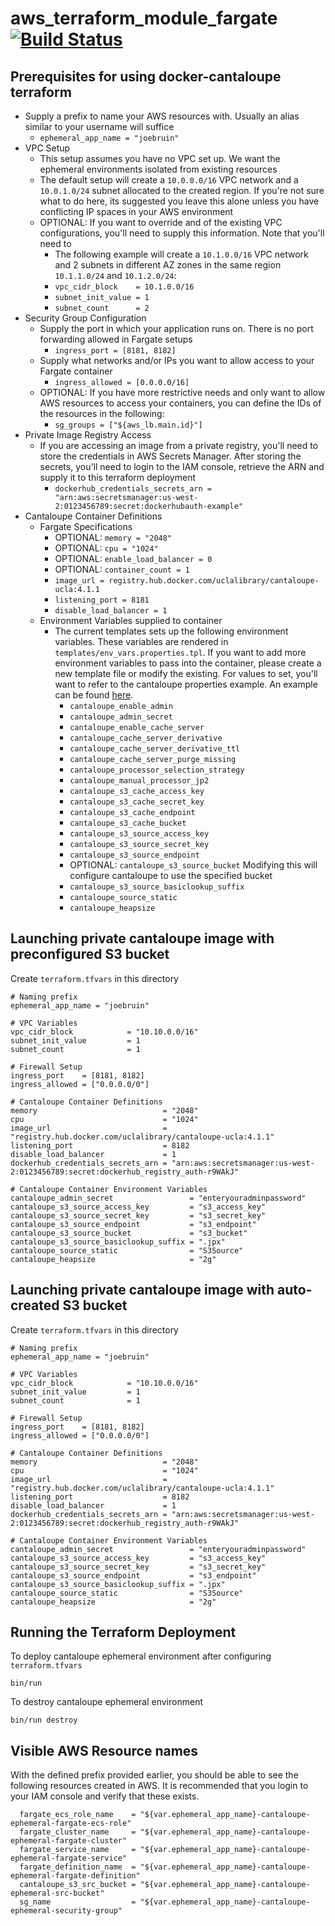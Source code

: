 # aws_terraform_module_fargate [![Build Status](https://travis-ci.com/UCLALibrary/aws_terraform_module_fargate.svg?branch=master)](https://travis-ci.com/UCLALibrary/aws_terraform_module_fargate)

## Prerequisites for using docker-cantaloupe terraform
* Supply a prefix to name your AWS resources with. Usually an alias similar to your username will suffice
  * `ephemeral_app_name = "joebruin"`
* VPC Setup
  * This setup assumes you have no VPC set up. We want the ephemeral environments isolated from existing resources
  * The default setup will create a `10.0.0.0/16` VPC network and a `10.0.1.0/24` subnet allocated to the created region. If you're not sure what to do here, its suggested you leave this alone unless you have conflicting IP spaces in your AWS environment
  * OPTIONAL: If you want to override and of the existing VPC configurations, you'll need to supply this information. Note that you'll need to 
    * The following example will create a `10.1.0.0/16` VPC network and 2 subnets in different AZ zones in the same region `10.1.1.0/24` and `10.1.2.0/24`:
    * `vpc_cidr_block    = 10.1.0.0/16`
    * `subnet_init_value = 1`
    * `subnet_count      = 2`
* Security Group Configuration
  * Supply the port in which your application runs on. There is no port forwarding allowed in Fargate setups
    * `ingress_port = [8181, 8182]`
  * Supply what networks and/or IPs you want to allow access to your Fargate container
    * `ingress_allowed = [0.0.0.0/16]`
  * OPTIONAL: If you have more restrictive needs and only want to allow AWS resources to access your containers, you can define the IDs of the resources in the following:
    * `sg_groups = ["${aws_lb.main.id}"]`
* Private Image Registry Access
  * If you are accessing an image from a private registry, you'll need to store the credentials in AWS Secrets Manager. After storing the secrets, you'll need to login to the IAM console, retrieve the ARN and supply it to this terraform deployment
    * `dockerhub_credentials_secrets_arn = "arn:aws:secretsmanager:us-west-2:0123456789:secret:dockerhubauth-example"`
* Cantaloupe Container Definitions
  * Fargate Specifications
    * OPTIONAL: `memory = "2048"`
    * OPTIONAL: `cpu = "1024"`
    * OPTIONAL: `enable_load_balancer = 0`
    * OPTIONAL: `container_count = 1`
    * `image_url = registry.hub.docker.com/uclalibrary/cantaloupe-ucla:4.1.1`
    * `listening_port = 8181`
    * `disable_load_balancer = 1`
  * Environment Variables supplied to container
    * The current templates sets up the following environment variables. These variables are rendered in `templates/env_vars.properties.tpl`. If you want to add more environment variables to pass into the container, please create a new template file or modify the existing. For values to set, you'll want to refer to the cantaloupe properties example. An example can be found [here](https://github.com/UCLALibrary/docker-cantaloupe/blob/master/configs/cantaloupe.properties.default-4.1.2).
      * `cantaloupe_enable_admin`
      * `cantaloupe_admin_secret`
      * `cantaloupe_enable_cache_server`
      * `cantaloupe_cache_server_derivative`
      * `cantaloupe_cache_server_derivative_ttl`
      * `cantaloupe_cache_server_purge_missing`
      * `cantaloupe_processor_selection_strategy`
      * `cantaloupe_manual_processor_jp2`
      * `cantaloupe_s3_cache_access_key`
      * `cantaloupe_s3_cache_secret_key`
      * `cantaloupe_s3_cache_endpoint`
      * `cantaloupe_s3_cache_bucket`
      * `cantaloupe_s3_source_access_key`
      * `cantaloupe_s3_source_secret_key`
      * `cantaloupe_s3_source_endpoint`
      * OPTIONAL: `cantaloupe_s3_source_bucket` Modifying this will configure cantaloupe to use the specified bucket
      * `cantaloupe_s3_source_basiclookup_suffix`
      * `cantaloupe_source_static`
      * `cantaloupe_heapsize`


## Launching private cantaloupe image with preconfigured S3 bucket
Create `terraform.tfvars` in this directory
```
# Naming prefix
ephemeral_app_name = "joebruin"

# VPC Variables
vpc_cidr_block            = "10.10.0.0/16"
subnet_init_value         = 1
subnet_count              = 1

# Firewall Setup
ingress_port    = [8181, 8182]
ingress_allowed = ["0.0.0.0/0"]

# Cantaloupe Container Definitions
memory                            = "2048"
cpu                               = "1024"
image_url                         = "registry.hub.docker.com/uclalibrary/cantaloupe-ucla:4.1.1"
listening_port                    = 8182
disable_load_balancer             = 1
dockerhub_credentials_secrets_arn = "arn:aws:secretsmanager:us-west-2:0123456789:secret:dockerhub_registry_auth-r9WAkJ"

# Cantaloupe Container Environment Variables
cantaloupe_admin_secret                 = "enteryouradminpassword"
cantaloupe_s3_source_access_key         = "s3_access_key"
cantaloupe_s3_source_secret_key         = "s3_secret_key"
cantaloupe_s3_source_endpoint           = "s3_endpoint"
cantaloupe_s3_source_bucket             = "s3_bucket"
cantaloupe_s3_source_basiclookup_suffix = ".jpx"
cantaloupe_source_static                = "S3Source"
cantaloupe_heapsize                     = "2g"

```

## Launching private cantaloupe image with auto-created S3 bucket
Create `terraform.tfvars` in this directory
```
# Naming prefix
ephemeral_app_name = "joebruin"

# VPC Variables
vpc_cidr_block            = "10.10.0.0/16"
subnet_init_value         = 1
subnet_count              = 1

# Firewall Setup
ingress_port    = [8181, 8182]
ingress_allowed = ["0.0.0.0/0"]

# Cantaloupe Container Definitions
memory                            = "2048"
cpu                               = "1024"
image_url                         = "registry.hub.docker.com/uclalibrary/cantaloupe-ucla:4.1.1"
listening_port                    = 8182
disable_load_balancer             = 1
dockerhub_credentials_secrets_arn = "arn:aws:secretsmanager:us-west-2:0123456789:secret:dockerhub_registry_auth-r9WAkJ"

# Cantaloupe Container Environment Variables
cantaloupe_admin_secret                 = "enteryouradminpassword"
cantaloupe_s3_source_access_key         = "s3_access_key"
cantaloupe_s3_source_secret_key         = "s3_secret_key"
cantaloupe_s3_source_endpoint           = "s3_endpoint"
cantaloupe_s3_source_basiclookup_suffix = ".jpx"
cantaloupe_source_static                = "S3Source"
cantaloupe_heapsize                     = "2g"

```

## Running the Terraform Deployment
To deploy cantaloupe ephemeral environment after configuring `terraform.tfvars`
```
bin/run
```

To destroy cantaloupe ephemeral environment
```
bin/run destroy
```

## Visible AWS Resource names
With the defined prefix provided earlier, you should be able to see the following resources created in AWS. It is recommended that you login to your IAM console and verify that these exists.
```
  fargate_ecs_role_name    = "${var.ephemeral_app_name}-cantaloupe-ephemeral-fargate-ecs-role"
  fargate_cluster_name     = "${var.ephemeral_app_name}-cantaloupe-ephemeral-fargate-cluster"
  fargate_service_name     = "${var.ephemeral_app_name}-cantaloupe-ephemeral-fargate-service"
  fargate_definition_name  = "${var.ephemeral_app_name}-cantaloupe-ephemeral-fargate-definition"
  cantaloupe_s3_src_bucket = "${var.ephemeral_app_name}-cantaloupe-ephemeral-src-bucket"
  sg_name                  = "${var.ephemeral_app_name}-cantaloupe-ephemeral-security-group"
```

